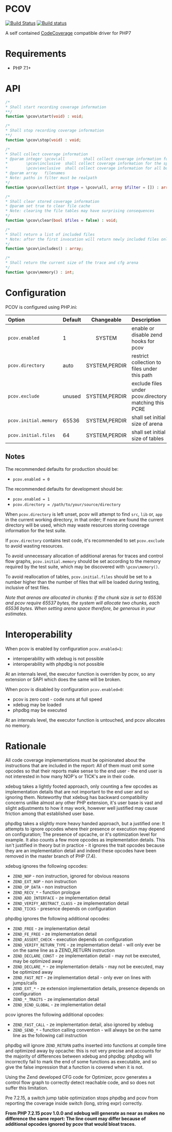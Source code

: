 PCOV
====

[![Build Status](https://travis-ci.org/krakjoe/pcov.svg?branch=develop)](https://travis-ci.org/krakjoe/pcov)
[![Build status](https://ci.appveyor.com/api/projects/status/w265n0w7yk6o3y6m?svg=true)](https://ci.appveyor.com/project/krakjoe/pcov)

A self contained [CodeCoverage](https://github.com/sebastianbergmann/php-code-coverage) compatible driver for PHP7

Requirements
============

  * PHP 7.1+

API
===

```php
/*
* Shall start recording coverage information
**/
function \pcov\start(void) : void;

/*
* Shall stop recording coverage information
**/
function \pcov\stop(void) : void;

/*
* Shall collect coverage information
* @param integer \pcov\all        shall collect coverage information for all files
*		 \pcov\inclusive  shall collect coverage information for the specified files
*		 \pcov\exclusive  shall collect coverage information for all but the specified files
* @param array   filenames
* Note: paths in filter must be realpath
*/
function \pcov\collect(int $type = \pcov\all, array $filter = []) : array;

/*
* Shall clear stored coverage information
* @param set true to clear file cache
* Note: clearing the file tables may have surprising consequences
*/
function \pcov\clear(bool $files = false) : void;

/*
* Shall return a list of included files
* Note: after the first invocation will return newly included files only
*/
function \pcov\includes() : array;

/*
* Shall return the current size of the trace and cfg arena
*/
function \pcov\memory() : int;
```

Configuration
=============

PCOV is configured using PHP.ini:

| Option                 | Default            | Changeable     | Description                                           |
|:-----------------------|:-------------------|:--------------:|:------------------------------------------------------|
| `pcov.enabled`         | 1                  | SYSTEM         | enable or disable zend hooks for pcov                 |
| `pcov.directory`       | auto               | SYSTEM,PERDIR  | restrict collection to files under this path          |
| `pcov.exclude`         | unused             | SYSTEM,PERDIR  | exclude files under pcov.directory matching this PCRE |
| `pcov.initial.memory`  | 65536              | SYSTEM,PERDIR  | shall set initial size of arena                       |
| `pcov.initial.files`   | 64                 | SYSTEM,PERDIR  | shall set initial size of tables                      |

Notes
-----

The recommended defaults for production should be:

  * `pcov.enabled = 0`

The recommended defaults for development should be:

  * `pcov.enabled = 1`
  * `pcov.directory = /path/to/your/source/directory`

When `pcov.directory` is left unset, pcov will attempt to find `src`, `lib` or, `app` in the current
working directory, in that order; If none are found the current directory will be used, which may waste resources storing
coverage information for the test suite.

If `pcov.directory` contains test code, it's recommended to set `pcov.exclude` to avoid wasting resources.

To avoid unnecessary allocation of additional arenas for traces and control flow graphs, `pcov.initial.memory` should be set according to the memory required by the test suite, which may be discovered with `\pcov\memory()`.

To avoid reallocation of tables, `pcov.initial.files` should be set to a number higher than the number of files that will be loaded during testing, inclusive of test files.

*Note that arenas are allocated in chunks: If the chunk size is set to 65536 and pcov require 65537 bytes, the system will allocate two chunks, each 65536 bytes. When setting arena space therefore, be generous in your estimates.*

Interoperability
================

When pcov is enabled by configuration `pcov.enabled=1`:

  * interoperability with xdebug is not possible
  * interoperability with phpdbg is not possible

At an internals level, the executor function is overriden by pcov, so any extension or SAPI which does the same will be broken.

When pcov is disabled by configuration `pcov.enabled=0`:

  * pcov is zero cost - code runs at full speed
  * xdebug may be loaded
  * phpdbg may be executed

At an internals level, the executor function is untouched, and pcov allocates no memory.

Rationale
=========

All code coverage implementations must be opinionated about the instructions that are included in the report: All of them
must omit some opcodes so that their reports make sense to the end user - the end user is not interested in how many NOP's
or TICK's are in their code.

xdebug takes a lightly footed approach, only counting a few opcodes as implementation details that are not important to the
end user and so ignoring them. Noteworthy that xdebug has backward compatibility concerns unlike almost any other PHP 
extension, it's user base is vast and slight adjustments to how it may work, however well justified may cause friction 
among that established user base.

phpdbg takes a slightly more heavy handed approach, but a justified one: It attempts to ignore opcodes where their presence
or execution may depend on configuration; The presence of opcache, or it's optimization level for example. It also counts a 
few more opcodes as implementation details. This isn't justified in theory but in practice - it ignores the trait opcodes 
because they are an implementation detail and indeed these opcodes have been removed in the master branch of PHP (7.4).

xdebug ignores the following opcodes:

  * `ZEND_NOP`                   - non instruction, ignored for obvious reasons
  * `ZEND_EXT_NOP`               - non instruction
  * `ZEND_OP_DATA`               - non instruction
  * `ZEND_RECV_*`                - function prologue
  * `ZEND_ADD_INTERFACE`         - ze implementation detail
  * `ZEND_VERIFY_ABSTRACT_CLASS` - ze implementation detail
  * `ZEND_TICKS`                 - presence depends on configuration

phpdbg ignores the following additional opcodes:

  * `ZEND_FREE`                  - ze implementation detail
  * `ZEND_FE_FREE`               - ze implementation detail
  * `ZEND_ASSERT_CHECK`          - execution depends on configuration
  * `ZEND_VERIFY_RETURN_TYPE`    - ze implementation detail - will only ever be on the same line as a ZEND_RETURN instruction
  * `ZEND_DECLARE_CONST`         - ze implementation detail - may not be executed, may be optimized away
  * `ZEND_DECLARE_*`             - ze implementation details - may not be executed, may be optimized away
  * `ZEND_FAST_RET`              - ze implementation detail - only ever on lines with jumps/calls
  * `ZEND_EXT_*`                 - ze extension implementation details, presence depends on configuration
  * `ZEND_*_TRAITS`              - ze implementation detail
  * `ZEND_BIND_GLOBAL`           - ze implementation detail

pcov ignores the following additional opcodes:

  * `ZEND_FAST_CALL`             - ze implementation detail, also ignored by xdebug
  * `ZEND_SEND_*`		 - function calling convention - will always be on the same line as the following call instruction

phpdbg will ignore `ZEND_RETURN` paths inserted into functions at compile time and optimized away by opcache: this is not very precise and accounts for the majority of differences between xdebug and phpdbg: phpdbg will incorrectly fail to mark the end of some functions as executable, and so give the false impression that a function is covered when it is not.

Using the Zend developed CFG code for Optimizer, pcov generates a control flow graph to correctly detect reachable code, and so does not suffer this limitation.

Pre 7.2.15, a switch jump table optimization stops phpdbg and pcov from reporting the coverage inside switch (long, string expr) correctly.

__From PHP 7.2.15 pcov 1.0.0 and xdebug will generate as near as makes no difference the same report: The line count may differ because of additional opcodes ignored by pcov that would bloat traces.__
